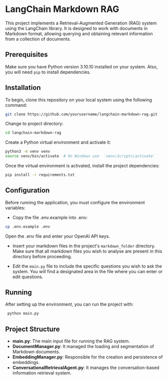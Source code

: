 # LangChain Markdown RAG

This project implements a Retrieval-Augmented Generation (RAG) system using the LangChain library. It is designed to work with documents in Markdown format, allowing querying and obtaining relevant information from a collection of documents.

## Prerequisites

Make sure you have Python version 3.10.10 installed on your system. Also, you will need `pip` to install dependencies.

## Installation

To begin, clone this repository on your local system using the following command:

```bash
git clone https://github.com/yourusername/langchain-markdown-rag.git
```

Change to project directory:

```bash
cd langchain-markdown-rag
```

Create a Python virtual environment and activate it:
```bash
python3 -m venv venv
source venv/bin/activate  # On Windows use  `venv\Scripts\activate`
```

Once the virtual environment is activated, install the project dependencies:
```bash
pip install -r requirements.txt
```

## Configuration

Before running the application, you must configure the environment variables:

- Copy the file .env.example into .env:
```bash
cp .env.example .env
```

Open the .env file and enter your OpenAI API keys.

- Insert your markdown files in the project's `markdown_folder` directory. Make sure that all markdown files you wish to analyse are present in this directory before proceeding. 
  
- Edit the `main.py` file to include the specific questions you wish to ask the system. You will find a designated area in the file where you can enter or edit questions.

## Running

After setting up the environment, you can run the project with:

```bash
 python main.py
```

## Project Structure

- **main.py**: The main input file for running the RAG system.
- **DocumentManager.py**: It managed the loading and segmentation of Markdown documents.
- **EmbeddingManager.py**: Responsible for the creation and persistence of embeddings.
- **ConversationalRetrievalAgent.py**: It manages the conversation-based information retrieval system.


